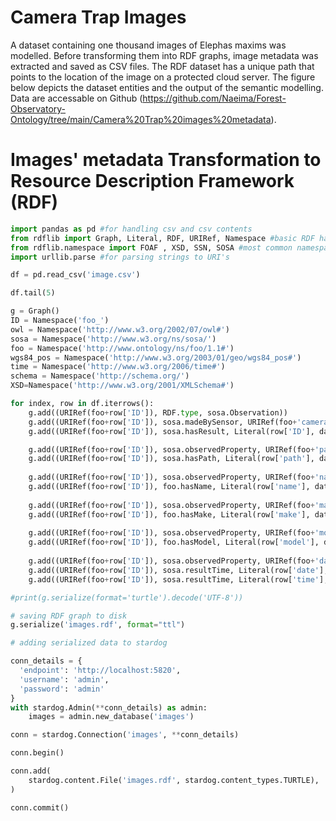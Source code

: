 

# Camera Trap Images


A dataset containing one thousand images of Elephas maxims was modelled. Before transforming them into RDF graphs, image metadata was extracted and saved as CSV files. The RDF dataset has a unique path that points to the location of the image on a protected cloud server. The figure below depicts the dataset entities and the output of the semantic modelling.
Data are accessable on Github (https://github.com/Naeima/Forest-Observatory-Ontology/tree/main/Camera%20Trap%20images%20metadata).
 

<!-- ![Camera Trap Images](/img/image.png) -->

# Images' metadata Transformation to Resource Description Framework (RDF)

```python
import pandas as pd #for handling csv and csv contents
from rdflib import Graph, Literal, RDF, URIRef, Namespace #basic RDF handling
from rdflib.namespace import FOAF , XSD, SSN, SOSA #most common namespaces
import urllib.parse #for parsing strings to URI's
```


```python
df = pd.read_csv('image.csv')
```


```python
df.tail(5)
```


```python
g = Graph()
ID = Namespace('foo_')
owl = Namespace('http://www.w3.org/2002/07/owl#')
sosa = Namespace('http://www.w3.org/ns/sosa/')
foo = Namespace('http://www.ontology/ns/foo/1.1#')
wgs84_pos = Namespace('http://www.w3.org/2003/01/geo/wgs84_pos#')
time = Namespace('http://www.w3.org/2006/time#')
schema = Namespace('http://schema.org/')
XSD=Namespace('http://www.w3.org/2001/XMLSchema#')
```


```python
for index, row in df.iterrows():
    g.add((URIRef(foo+row['ID']), RDF.type, sosa.Observation)) 
    g.add((URIRef(foo+row['ID']), sosa.madeBySensor, URIRef(foo+'cameraTrap')))
    g.add((URIRef(foo+row['ID']), sosa.hasResult, Literal(row['ID'], datatype=XSD.string)))  

    g.add((URIRef(foo+row['ID']), sosa.observedProperty, URIRef(foo+'path')))
    g.add((URIRef(foo+row['ID']), sosa.hasPath, Literal(row['path'], datatype=XSD.anyURI)))
    
    g.add((URIRef(foo+row['ID']), sosa.observedProperty, URIRef(foo+'name')))
    g.add((URIRef(foo+row['ID']), foo.hasName, Literal(row['name'], datatype=XSD.string)))  
    
    g.add((URIRef(foo+row['ID']), sosa.observedProperty, URIRef(foo+'make')))
    g.add((URIRef(foo+row['ID']), foo.hasMake, Literal(row['make'], datatype=XSD.string))) 
    
    g.add((URIRef(foo+row['ID']), sosa.observedProperty, URIRef(foo+'model')))
    g.add((URIRef(foo+row['ID']), foo.hasModel, Literal(row['model'], datatype=XSD.string)))
    
    g.add((URIRef(foo+row['ID']), sosa.observedProperty, URIRef(foo+'date')))
    g.add((URIRef(foo+row['ID']), sosa.resultTime, Literal(row['date'], datatype=XSD.date)))
    g.add((URIRef(foo+row['ID']), sosa.resultTime, Literal(row['time'], datatype=XSD.time)))
```


```python
#print(g.serialize(format='turtle').decode('UTF-8'))
```


```python
# saving RDF graph to disk
g.serialize('images.rdf', format="ttl")
```


```python
# adding serialized data to stardog 

conn_details = {
  'endpoint': 'http://localhost:5820',
  'username': 'admin',
  'password': 'admin'
}
with stardog.Admin(**conn_details) as admin:
    images = admin.new_database('images')

conn = stardog.Connection('images', **conn_details)

conn.begin()

conn.add(
    stardog.content.File('images.rdf', stardog.content_types.TURTLE),
)

conn.commit()
```

